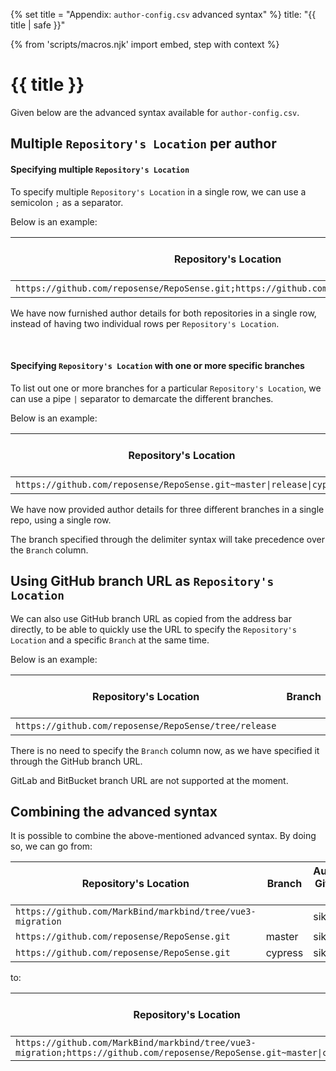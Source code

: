 {% set title = "Appendix: `author-config.csv` advanced syntax" %}
<frontmatter>
  title: "{{ title | safe }}"
</frontmatter>

{% from 'scripts/macros.njk' import embed, step with context %}

<h1 class="display-4"><md>{{ title }}</md></h1>

<div class="lead">

Given below are the advanced syntax available for `author-config.csv`. 
</div>

## Multiple `Repository's Location` per author

#### Specifying multiple `Repository's Location`

To specify multiple `Repository's Location` in a single row, we can use a semicolon `;` as a separator.

Below is an example:

| Repository's Location                                                                 | Branch  | Author's Git Host ID | ... Hidden columns    |
|---------------------------------------------------------------------------------------|---------|----------------------|-----------------------|
| `https://github.com/reposense/RepoSense.git;https://github.com/MarkBind/markbind.git` | master  | sikai00              | --                    |

We have now furnished author details for both repositories in a single row, instead of having two individual rows per `Repository's Location`.

<br>

#### Specifying `Repository's Location` with one or more specific branches

To list out one or more branches for a particular `Repository's Location`, we can use a pipe `|` separator to demarcate the different branches.

Below is an example:

| Repository's Location                                                  | Branch   | Author's Git Host ID | ... Hidden columns    |
|------------------------------------------------------------------------|----------|----------------------|-----------------------|
| `https://github.com/reposense/RepoSense.git~master\|release\|cypress`  | master   | sikai00              | --                    |

We have now provided author details for three different branches in a single repo, using a single row.

<box type="info" seamless>

The branch specified through the delimiter syntax will take precedence over the `Branch` column.
</box>

<!-- ==================================================================================================== -->

## Using GitHub branch URL as `Repository's Location`

We can also use GitHub branch URL as copied from the address bar directly, to be able to quickly use the URL to specify the `Repository's Location` and a specific `Branch` at the same time.

Below is an example:

| Repository's Location                                 | Branch   | Author's Git Host ID | ... Hidden columns    |
|-------------------------------------------------------|----------|----------------------|-----------------------|
| `https://github.com/reposense/RepoSense/tree/release` |          | sikai00              | --                    |

There is no need to specify the `Branch` column now, as we have specified it through the GitHub branch URL.

<box type="warning" seamless>

GitLab and BitBucket branch URL are not supported at the moment.
</box>

<!-- ==================================================================================================== -->

## Combining the advanced syntax

It is possible to combine the above-mentioned advanced syntax. By doing so, we can go from:

| Repository's Location                                      | Branch   | Author's Git Host ID | ... Hidden columns    |
|------------------------------------------------------------|----------|----------------------|-----------------------|
| `https://github.com/MarkBind/markbind/tree/vue3-migration` |          | sikai00              | --                    |
| `https://github.com/reposense/RepoSense.git`               | master   | sikai00              | --                    |
| `https://github.com/reposense/RepoSense.git`               | cypress  | sikai00              | --                    |

to:

| Repository's Location                                                                                                 | Branch   | Author's Git Host ID | ... Hidden columns   |
|-----------------------------------------------------------------------------------------------------------------------|----------|----------------------|----------------------|
| `https://github.com/MarkBind/markbind/tree/vue3-migration;https://github.com/reposense/RepoSense.git~master\|cypress` |          | sikai00              | --                   |

<br>

